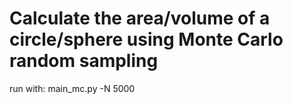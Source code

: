 # Calculate the area/volume of a circle/sphere using Monte Carlo random sampling
run with:
main_mc.py -N 5000
